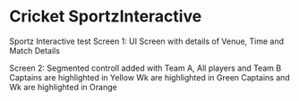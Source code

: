 # Cricket SportzInteractive
 Sportz Interactive test
Screen 1: 
UI Screen with details of Venue, Time and Match Details

Screen 2: 
Segmented controll added with Team A, All players and Team B
Captains are highlighted in Yellow
Wk are highlighted in Green 
Captains and Wk are highlighted in Orange
